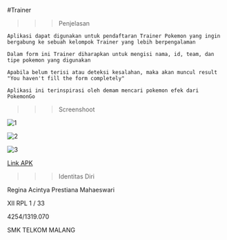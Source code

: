 #Trainer

>>>Penjelasan
  
    Aplikasi dapat digunakan untuk pendaftaran Trainer Pokemon yang ingin bergabung ke sebuah kelompok Trainer yang lebih berpengalaman
    
    Dalam form ini Trainer diharapkan untuk mengisi nama, id, team, dan tipe pokemon yang digunakan
    
    Apabila belum terisi atau deteksi kesalahan, maka akan muncul result "You haven't fill the form completely"
    
    Aplikasi ini terinspirasi oleh demam mencari pokemon efek dari PokemonGo

>>>Screenshoot

  ![1](https://cloud.githubusercontent.com/assets/22065791/18375969/f7244598-7684-11e6-85e3-8bd73d2234ff.PNG)
  
  ![2](https://cloud.githubusercontent.com/assets/22065791/18375972/f8d360a4-7684-11e6-9528-756a3b8924e9.PNG)
  
  ![3](https://cloud.githubusercontent.com/assets/22065791/18375973/fa9648ca-7684-11e6-8f37-20f8d2768909.PNG)
  

[Link APK](https://drive.google.com/open?id=0B0CjGB588dGfSzNweGZLbFhMR0U)

>>>Identitas Diri

  Regina Acintya Prestiana Mahaeswari
  
  XII RPL 1 / 33
  
  4254/1319.070
  
  SMK TELKOM MALANG
